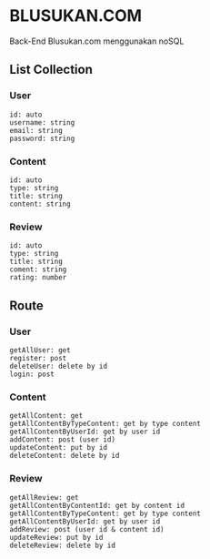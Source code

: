 # BLUSUKAN.COM

Back-End Blusukan.com menggunakan noSQL

## List Collection

### User

```
id: auto
username: string
email: string
password: string
```

### Content

```
id: auto
type: string
title: string
content: string
```

### Review

```
id: auto
type: string
title: string
coment: string
rating: number
```

## Route

### User

```
getAllUser: get
register: post
deleteUser: delete by id
login: post
```

### Content

```
getAllContent: get
getAllContentByTypeContent: get by type content
getAllContentByUserId: get by user id
addContent: post (user id)
updateContent: put by id
deleteContent: delete by id
```

### Review

```
getAllReview: get
getAllContentByContentId: get by content id
getAllContentByTypeContent: get by type content
getAllContentByUserId: get by user id
addReview: post (user id & content id)
updateReview: put by id
deleteReview: delete by id
```

